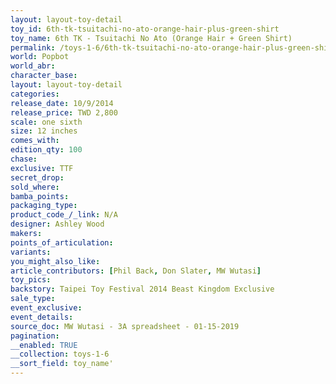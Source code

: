 ```yaml
---
layout: layout-toy-detail 
toy_id: 6th-tk-tsuitachi-no-ato-orange-hair-plus-green-shirt
toy_name: 6th TK - Tsuitachi No Ato (Orange Hair + Green Shirt)
permalink: /toys-1-6/6th-tk-tsuitachi-no-ato-orange-hair-plus-green-shirt.html
world: Popbot
world_abr: 
character_base: 
layout: layout-toy-detail
categories: 
release_date: 10/9/2014
release_price: TWD 2,800
scale: one sixth
size: 12 inches
comes_with: 
edition_qty: 100
chase: 
exclusive: TTF
secret_drop: 
sold_where: 
bamba_points: 
packaging_type: 
product_code_/_link: N/A
designer: Ashley Wood
makers: 
points_of_articulation: 
variants: 
you_might_also_like: 
article_contributors: [Phil Back, Don Slater, MW Wutasi]
toy_pics: 
backstory: Taipei Toy Festival 2014 Beast Kingdom Exclusive
sale_type: 
event_exclusive: 
event_details: 
source_doc: MW Wutasi - 3A spreadsheet - 01-15-2019
pagination: 
__enabled: TRUE
__collection: toys-1-6
__sort_field: toy_name'
---
```

